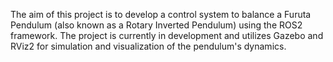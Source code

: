 The aim of this project is to develop a control system to balance a Furuta Pendulum (also known as a Rotary Inverted Pendulum) using the ROS2 framework. The project is currently in development and utilizes Gazebo and RViz2 for simulation and visualization of the pendulum's dynamics.
